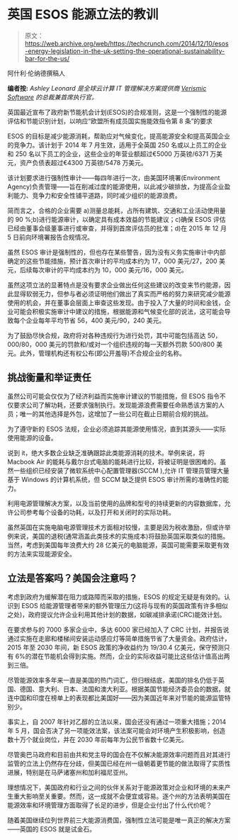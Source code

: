 # 英国 ESOS 能源立法的教训 

> 原文：<https://web.archive.org/web/https://techcrunch.com/2014/12/10/esos-energy-legislation-in-the-uk-setting-the-operational-sustainability-bar-for-the-us/>

阿什利·伦纳德撰稿人

**编者按:** *Ashley Leonard 是全球云计算 IT 管理解决方案提供商 [Verismic Software](https://web.archive.org/web/20221005185505/http://www.cloudmanagementsuite.com/) 的总裁兼首席执行官。*

英国最近宣布了政府新节能机会计划(ESOS)的合规准则，这是一个强制性的能源评估和节能识别计划，以响应“欧盟所有成员国实施能效指令第 8 条”的要求

ESOS 的目标是减少能源消耗，帮助应对气候变化，提高能源安全和提高英国企业的竞争力。该计划于 2014 年 7 月生效，适用于全英国 250 名或以上员工的企业和 250 名以下员工的企业，这些企业的年营业额超过€5000 万英镑/6371 万美元，资产负债表超过€4300 万英镑/5478 万美元。

该计划要求进行强制性审计——每四年进行一次，由美国环境署(Environment Agency)负责管理——旨在削减过度的能源使用，以此减少碳排放，为提高企业盈利能力、竞争力和安全性铺平道路，同时减少组织的能源浪费。

简而言之，合格的企业需要 a)测量总能耗，占所有建筑、交通和工业活动使用量的 90 %;b)进行能源审计，以确定具有成本效益的节能建议；c)确保 ESOS 评估已经由董事会级董事进行或审查，并得到首席评估员的批准；d)在 2015 年 12 月 5 日前向环境署报告合规情况。

虽然 ESOS 审计是强制性的，但也存在某些警告，因为没有义务实施审计中内部确定的这些节能措施，预计首次审计的平均成本约为 17，000 美元/27，200 美元，后续每次审计的平均成本约为 10，000 美元/16，000 美元。

虽然这项立法的显著特点是没有要求企业做出任何这些建议的改变来节约能源，因此显得软弱无力，但参与者必须证明他们做出了真实而严格的努力来研究减少能源使用的机会，并在董事会层面上审查这些发现。由于投入了大量的时间和金钱，企业可能会积极实施审计中建议的措施，根据能源和气候变化部的说法，这可能会导致每个企业每年平均节省 56，400 美元/90，240 美元。

为了鼓励尽快合规，政府将对各种违规行为进行处罚，其中可能包括高达 50，000/80，000 美元的罚款和/或对一个组织违规的每一天额外罚款 500/800 美元。此外，管理机构还有权公布(即公开羞辱)不合规企业的名称。

## **挑战衡量和举证责任**

虽然公司可能会仅仅为了经济利益而实施审计建议的节能措施，但 ESOS 指令不仅要求公司了解功耗，还要求强制执行。发现能源浪费需要任命熟悉该方案的人员；唯一的其他选择是外包，这增加了一些公司在截止日期前合规的挑战。

为了遵守新的 ESOS 法规，企业必须追踪其能源使用情况，直到其源头——实际使用能源的设备。

说到 it，绝大多数企业缺乏准确跟踪此类能源消耗的技术。举例来说，将 Macbook Air 的能耗与戴尔台式电脑的能耗进行比较，将被证明是很困难的。虽然一些组织已经安装了微软系统中心配置管理器(SCCM ),允许 IT 管理员管理大量基于 Windows 的计算机系统，但 SCCM 缺乏提供 ESOS 审计所需的准确性的能力。

利用电源管理解决方案，以及当前使用的品牌和型号的持续更新的内容数据库，允许公司参考每个设备的功耗，以及打开和关闭时的实际功耗。

虽然英国在实施电脑电源管理技术方面相对较慢，主要是因为税收激励，但或许举例来说，美国的退税(通常涵盖此类技术的实施成本)将鼓励英国采取类似的措施。当然，考虑到美国每年浪费大约 28 亿美元的电脑能源，英国可能需要采取更有效的方法来实现能源安全。

## **立法是答案吗？美国会注意吗？**

考虑到政府为缓解潜在阻力或路障而采取的措施，ESOS 的规定无疑是有效的。认识到 ESOS 给能源管理者带来的额外管理压力(这将与现有的英国政策有许多相似之处)，政府提议允许企业利用其他计划的数据，如碳减排承诺(CRC)能效计划。

在要求参与的 7000 多家企业中，多达 6000 家已经加入了 CRC 计划，并报告说通过实施在走廊和楼梯间安装运动感应灯等简单措施节省了大量资金。政府估计，2015 年至 2030 年间，新 ESOS 政策的净收益约为 19/30.4 亿美元，保守预测只有 6%的潜在节能机会得到实施。然而，企业的实际收益可能比这些估计值高出两到三倍。

尽管能源效率多年来一直是美国的热门词汇，但归根结底，美国的排名仍低于英国、德国、意大利、日本、法国和澳大利亚。根据美国节能经济委员会的数据，就连中国和印度在榜单上的表现都比美国好——因为美国近年来对节能的能源监管特别少。

事实上，自 2007 年针对乙醇的立法以来，国会还没有通过一项重大措施；2014 年 5 月，国会否决了另一项能效法案，该法案可能会对环境产生积极影响，创造数十万个就业岗位，并在 2030 年前每年为公民节省数十亿美元。

尽管奥巴马政府和目前由共和党主导的国会在不仅解决能源效率问题而且对其进行监管的立法上仍然存在分歧，但美国已经在州一级朝着更节能的做法取得了实质性进展，特别是在马萨诸塞州和加利福尼亚州。

理想情况下，美国政府和行业之间的伙伴关系对于能源政策对企业和环境的未来产生重大影响至关重要。然而，这一成就不会便宜或容易。逐个州的方法表明美国在能源效率和环境管理方面取得了长足的进步，但是企业付出了什么代价呢？

随着美国继续位列世界前三大能源消费国，强制性立法可能是唯一真正的解决方案——英国的 ESOS 就是试金石。